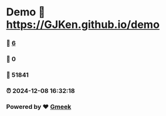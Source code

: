 # Demo :link: https://GJKen.github.io/demo 
### :page_facing_up: [6](https://GJKen.github.io/demo/tag.html) 
### :speech_balloon: 0 
### :hibiscus: 51841 
### :alarm_clock: 2024-12-08 16:32:18 
### Powered by :heart: [Gmeek](https://github.com/Meekdai/Gmeek)

